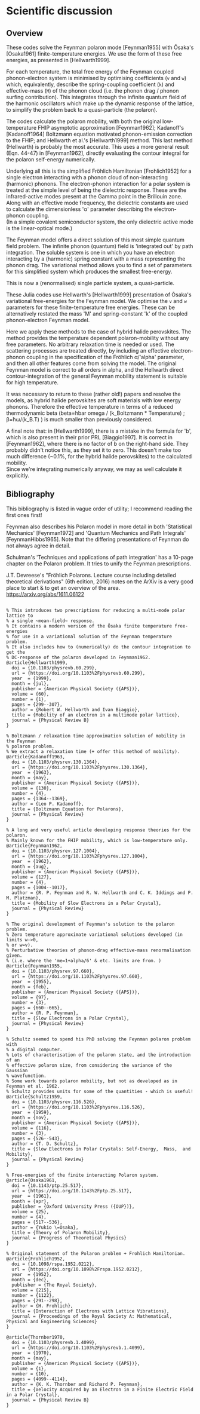 # Scientific discussion

## Overview 

These codes solve the Feynman polaron mode [Feynman1955] with Ōsaka's
[Osaka1961] finite-temperature energies. 
We use the form of these free energies, as presented in [Hellwarth1999].

For each temperature, the total free energy of the Feynman coupled
phonon-electron system is minimised by optimising coefficients (`v` and `w`)
which, equivalently, describe the spring-coupling coefficient (`k`) and
effective-mass (`M`) of the phonon cloud (i.e. the phonon drag / phonon surfing
contribution). 
This integrates through the infinite quantum field of the harmonic oscillators
which make up the dynamic response of the lattice, to simplify the problem back
to a quasi-particle (the polaron). 

The codes calculate the polaron mobility, with both the original
low-temperature FHIP asymptotic approximation [Feynman1962]; Kadanoff's
[Kadanoff1964] Boltzmann equation motivated phonon-emission correction to the
FHIP; and Hellwarth et al.'s [Hellwarth1999] method. 
This last method (Hellwarth) is probably the most accurate. 
This uses a more general result (Eqn. 44-47) in [Feynman1962], directly
evaluating the contour integral for the polaron self-energy numerically. 

Underlying all this is the simplified Fröhlich Hamiltonian [Frohlich1952] for
a single electron interacting with a phonon cloud of non-interacting (harmonic)
phonons.
The electron-phonon interaction for a polar system is treated at the simple
level of being the dielectric response. 
These are the infrared-active modes present at the Gamma point in the Brillouin
zone. 
Along with an effective mode frequency, the dielectric constants are used to
calculate the dimensionless 'α' parameter describing the electron-phonon
coupling.  
(In a simple covalent semiconductor system, the only dielectric active mode is
the linear-optical mode.)

The Feynman model offers a direct solution of this most simple quantum field
problem. 
The infinite phonon (quantum) field is 'integrated out' by path
integration. 
The soluble system is one in which you have an electron interacting by
a (harmonic) spring constant with a mass representing the phonon drag. 
The variational method allows you to find a set of parameters for this
simplified system which produces the smallest free-energy. 

This is now a (renormalised) single particle system, a quasi-particle.

These Julia codes use Hellwarth's [Hellwarth1999] presentation of Ōsaka's variational
free-energies for the Feynman model.
We optimise the `v` and `w` parameters for these finite-temperature free energies.
These can be alternatively restated the mass 'M' and spring-constant 'k' of the
coupled phonon-electron Feynman model.

Here we apply these methods to the case of hybrid halide perovskites.
The method provides the temperature dependent polaron-mobility without any free parameters.
No arbitrary relaxation time is needed or used. The scattering processes are
treated directly, by including an effective electron-phonon coupling in the
specification of the Fröhlich α/'alpha' parameter, and then all other features
come from solving the model.
The original Feynman model is correct to all orders in alpha, and the Hellwarth
direct contour-integration of the general Feynman mobility statement is
suitable for high temperature.

It was necessary to return to these (rather old!) papers and resolve the
models, as hybrid halide perovskites are soft materials with low energy
phonons. Therefore the effective temperature in terms of a reduced
thermodynamic beta (beta=hbar omega / (k_Boltzmann * Temperature) ; β=ħω/(k_B.T) ) is much
smaller than previously considered.

A final note that: in [Hellwarth1999], there is a mistake in the formula for 'b',
which is also present in their prior PRL [Biaggio1997].
It is correct in [Feynman1962], where there is no factor of b on the right-hand
side.
They probably didn't notice this, as they set it to zero. 
This doesn't make too much difference (~0.1%, for the hybrid halide
perovskites) to the calculated mobility.  
Since we're integrating numerically anyway, we may as well calculate it
explicitly.


## Bibliography

This bibliography is listed in vague order of utility; I recommend reading the
first ones first!

Feynman also describes his Polaron model in more detail in both 'Statistical
Mechanics' [Feynman1972] and 'Quantum Mechanics and Path Integrals'
[FeynmanHibbs1965]. Note that the differing presentations of Feynman do not always agree in detail.

Schulman's 'Techniques and applications of path integration' has a 10-page
chapter on the Polaron problem. It tries to unify the Feynman prescriptions.

J.T. Devreese's "Fröhlich Polarons. Lecture course including detailed
theoretical derivations" (6th edition, 2016) notes on the ArXiv is a very good
place to start & to get an overview of the area.
https://arxiv.org/abs/1611.06122


```

% This introduces two prescriptions for reducing a multi-mode polar lattice to
% a single ~mean-field~ response.
% It contains a modern version of the Ōsaka finite temperature free-energies
% for use in a variational solution of the Feynman temperature problem.
% It also includes how to (numerically) do the contour integration to get the
% DC-response of the polaron developed in Feynman1962.
@article{Hellwarth1999,
  doi = {10.1103/physrevb.60.299},
  url = {https://doi.org/10.1103%2Fphysrevb.60.299},
  year  = {1999},
  month = {jul},
  publisher = {American Physical Society ({APS})},
  volume = {60},
  number = {1},
  pages = {299--307},
  author = {Robert W. Hellwarth and Ivan Biaggio},
  title = {Mobility of an electron in a multimode polar lattice},
  journal = {Physical Review B}
}

% Boltzmann / relaxation time approximation solution of mobility in the Feynman
% polaron problem.
% We extract a relaxation time (+ offer this method of mobility).
@article{Kadanoff1963,
  doi = {10.1103/physrev.130.1364},
  url = {https://doi.org/10.1103%2Fphysrev.130.1364},
  year  = {1963},
  month = {may},
  publisher = {American Physical Society ({APS})},
  volume = {130},
  number = {4},
  pages = {1364--1369},
  author = {Leo P. Kadanoff},
  title = {Boltzmann Equation for Polarons},
  journal = {Physical Review}
}

% A long and very useful article developing response theories for the polaron.
% Mainly known for the FHIP mobility, which is low-temperature only.
@article{Feynman1962,
  doi = {10.1103/physrev.127.1004},
  url = {https://doi.org/10.1103%2Fphysrev.127.1004},
  year  = {1962},
  month = {aug},
  publisher = {American Physical Society ({APS})},
  volume = {127},
  number = {4},
  pages = {1004--1017},
  author = {R. P. Feynman and R. W. Hellwarth and C. K. Iddings and P. M. Platzman},
  title = {Mobility of Slow Electrons in a Polar Crystal},
  journal = {Physical Review}
}

% The original development of Feynman's solution to the polaron problem.
% Zero temperature approximate variational solutions developed (in limits w->0,
% or w=v).
% Perturbative theories of phonon-drag effective-mass renormalisation given.
% (i.e. where the 'me=1+alpha/6' & etc. limits are from. )
@article{Feynman1955,
  doi = {10.1103/physrev.97.660},
  url = {https://doi.org/10.1103%2Fphysrev.97.660},
  year  = {1955},
  month = {feb},
  publisher = {American Physical Society ({APS})},
  volume = {97},
  number = {3},
  pages = {660--665},
  author = {R. P. Feynman},
  title = {Slow Electrons in a Polar Crystal},
  journal = {Physical Review}
}

% Schultz seemed to spend his PhD solving the Feynman polaron problem with
% a digital computer.
% Lots of characterisation of the polaron state, and the introduction of an
% effective polaron size, from considering the variance of the Gaussian
% wavefunction.
% Some work towards polaron mobility, but not as developed as in Feynman et al. 1962.
% Schultz provides units for some of the quantities - which is useful!
@article{Schultz1959,
  doi = {10.1103/physrev.116.526},
  url = {https://doi.org/10.1103%2Fphysrev.116.526},
  year  = {1959},
  month = {nov},
  publisher = {American Physical Society ({APS})},
  volume = {116},
  number = {3},
  pages = {526--543},
  author = {T. D. Schultz},
  title = {Slow Electrons in Polar Crystals: Self-Energy,  Mass,  and Mobility},
  journal = {Physical Review}
}

% Free-energies of the finite interacting Polaron system.
@article{Osaka1961,
  doi = {10.1143/ptp.25.517},
  url = {https://doi.org/10.1143%2Fptp.25.517},
  year  = {1961},
  month = {apr},
  publisher = {Oxford University Press ({OUP})},
  volume = {25},
  number = {4},
  pages = {517--536},
  author = {Yukio \=Osaka},
  title = {Theory of Polaron Mobility},
  journal = {Progress of Theoretical Physics}
}

% Original statement of the Polaron problem + Frohlich Hamiltonian.
@article{Frohlich1952,
  doi = {10.1098/rspa.1952.0212},
  url = {https://doi.org/10.1098%2Frspa.1952.0212},
  year  = {1952},
  month = {dec},
  publisher = {The Royal Society},
  volume = {215},
  number = {1122},
  pages = {291--298},
  author = {H. Frohlich},
  title = {Interaction of Electrons with Lattice Vibrations},
  journal = {Proceedings of the Royal Society A: Mathematical,  Physical and Engineering Sciences}
}

@article{Thornber1970,
  doi = {10.1103/physrevb.1.4099},
  url = {https://doi.org/10.1103%2Fphysrevb.1.4099},
  year  = {1970},
  month = {may},
  publisher = {American Physical Society ({APS})},
  volume = {1},
  number = {10},
  pages = {4099--4114},
  author = {K. K. Thornber and Richard P. Feynman},
  title = {Velocity Acquired by an Electron in a Finite Electric Field in a Polar Crystal},
  journal = {Physical Review B}
}

```

